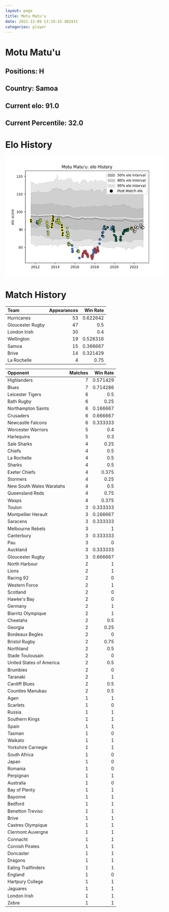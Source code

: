 ```yaml
---  
layout: page  
title: Motu Matu'u  
date: 2022-12-09 13:19:15.482431  
categories: player  
---
```

# Motu Matu'u

## Positions: H

## Country: Samoa

## Current elo: 91.0

## Current Percentile: 32.0

# Elo History


![elo history](history_MotuMatu'u.png)
# Match History


| Team             |   Appearances |   Win Rate |
|:-----------------|--------------:|-----------:|
| Hurricanes       |            53 |   0.622642 |
| Gloucester Rugby |            47 |   0.5      |
| London Irish     |            30 |   0.4      |
| Wellington       |            19 |   0.526316 |
| Samoa            |            15 |   0.366667 |
| Brive            |            14 |   0.321429 |
| La Rochelle      |             4 |   0.75     |

| Opponent                 |   Matches |   Win Rate |
|:-------------------------|----------:|-----------:|
| Highlanders              |         7 |   0.571429 |
| Blues                    |         7 |   0.714286 |
| Leicester Tigers         |         6 |   0.5      |
| Bath Rugby               |         6 |   0.25     |
| Northampton Saints       |         6 |   0.166667 |
| Crusaders                |         6 |   0.666667 |
| Newcastle Falcons        |         6 |   0.333333 |
| Worcester Warriors       |         5 |   0.4      |
| Harlequins               |         5 |   0.3      |
| Sale Sharks              |         4 |   0.25     |
| Chiefs                   |         4 |   0.5      |
| La Rochelle              |         4 |   0.5      |
| Sharks                   |         4 |   0.5      |
| Exeter Chiefs            |         4 |   0.375    |
| Stormers                 |         4 |   0.25     |
| New South Wales Waratahs |         4 |   0.5      |
| Queensland Reds          |         4 |   0.75     |
| Wasps                    |         4 |   0.375    |
| Toulon                   |         3 |   0.333333 |
| Montpellier Herault      |         3 |   0.166667 |
| Saracens                 |         3 |   0.333333 |
| Melbourne Rebels         |         3 |   1        |
| Canterbury               |         3 |   0.333333 |
| Pau                      |         3 |   0        |
| Auckland                 |         3 |   0.333333 |
| Gloucester Rugby         |         3 |   0.666667 |
| North Harbour            |         2 |   1        |
| Lions                    |         2 |   1        |
| Racing 92                |         2 |   0        |
| Western Force            |         2 |   1        |
| Scotland                 |         2 |   0        |
| Hawke's Bay              |         2 |   0        |
| Germany                  |         2 |   1        |
| Biarritz Olympique       |         2 |   1        |
| Cheetahs                 |         2 |   0.5      |
| Georgia                  |         2 |   0.25     |
| Bordeaux Begles          |         2 |   0        |
| Bristol Rugby            |         2 |   0.75     |
| Northland                |         2 |   0.5      |
| Stade Toulousain         |         2 |   0        |
| United States of America |         2 |   0.5      |
| Brumbies                 |         2 |   0        |
| Taranaki                 |         2 |   1        |
| Cardiff Blues            |         2 |   0.5      |
| Counties Manukau         |         2 |   0.5      |
| Agen                     |         1 |   1        |
| Scarlets                 |         1 |   0        |
| Russia                   |         1 |   1        |
| Southern Kings           |         1 |   1        |
| Spain                    |         1 |   1        |
| Tasman                   |         1 |   0        |
| Waikato                  |         1 |   1        |
| Yorkshire Carnegie       |         1 |   1        |
| South Africa             |         1 |   0        |
| Japan                    |         1 |   0        |
| Romania                  |         1 |   0        |
| Perpignan                |         1 |   1        |
| Australia                |         1 |   0        |
| Bay of Plenty            |         1 |   1        |
| Bayonne                  |         1 |   1        |
| Bedford                  |         1 |   1        |
| Benetton Treviso         |         1 |   1        |
| Brive                    |         1 |   1        |
| Castres Olympique        |         1 |   1        |
| Clermont Auvergne        |         1 |   1        |
| Connacht                 |         1 |   1        |
| Cornish Pirates          |         1 |   1        |
| Doncaster                |         1 |   1        |
| Dragons                  |         1 |   1        |
| Ealing Trailfinders      |         1 |   1        |
| England                  |         1 |   0        |
| Hartpury College         |         1 |   1        |
| Jaguares                 |         1 |   1        |
| London Irish             |         1 |   1        |
| Zebre                    |         1 |   1        |